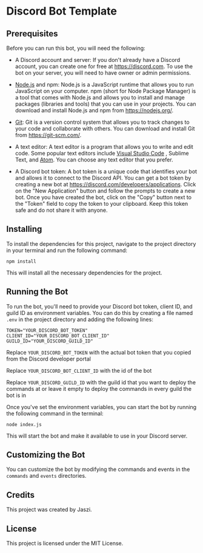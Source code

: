 # Discord Bot Template

## Prerequisites

Before you can run this bot, you will need the following:

- A Discord account and server: If you don't already have a Discord account, you can create one for free at https://discord.com. To use the bot on your server, you will need to have owner or admin permissions.

- [Node.js](https://nodejs.org/) and npm: Node.js is a JavaScript runtime that allows you to run JavaScript on your computer. npm (short for Node Package Manager) is a tool that comes with Node.js and allows you to install and manage packages (libraries and tools) that you can use in your projects. You can download and install Node.js and npm from https://nodejs.org/.

- [Git](https://git-scm.com/): Git is a version control system that allows you to track changes to your code and collaborate with others. You can download and install Git from https://git-scm.com/.

- A text editor: A text editor is a program that allows you to write and edit code. Some popular text editors include [Visual Studio Code](https://code.visualstudio.com/)
, Sublime Text, and [Atom](https://atom.io/). You can choose any text editor that you prefer.

- A Discord bot token: A bot token is a unique code that identifies your bot and allows it to connect to the Discord API. You can get a bot token by creating a new bot at https://discord.com/developers/applications. Click on the "New Application" button and follow the prompts to create a new bot. Once you have created the bot, click on the "Copy" button next to the "Token" field to copy the token to your clipboard. Keep this token safe and do not share it with anyone.

## Installing
To install the dependencies for this project, navigate to the project directory in your terminal and run the following command:
```
npm install
```
This will install all the necessary dependencies for the project.

## Running the Bot
To run the bot, you'll need to provide your Discord bot token, client ID, and guild ID as environment variables. You can do this by creating a file named `.env` in the project directory and adding the following lines:
```
TOKEN="YOUR_DISCORD_BOT_TOKEN"
CLIENT_ID="YOUR_DISCORD_BOT_CLIENT_ID"
GUILD_ID="YOUR_DISCORD_GUILD_ID"
```
Replace `YOUR_DISCORD_BOT_TOKEN` with the actual bot token that you copied from the Discord developer portal

Replace `YOUR_DISCORD_BOT_CLIENT_ID` with the id of the bot

Replace `YOUR_DISCORD_GUILD_ID` with the guild id that you want to deploy the commands at or leave it empty to deploy the commands in every guild the bot is in

Once you've set the environment variables, you can start the bot by running the following command in the terminal:
```
node index.js
```
This will start the bot and make it available to use in your Discord server.

## Customizing the Bot
You can customize the bot by modifying the commands and events in the `commands` and `events` directories.

## Credits
This project was created by Jaszi.

## License
This project is licensed under the MIT License.